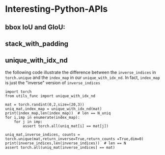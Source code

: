 # Interesting-Python-APIs

## bbox IoU and GIoU:


## stack_with_padding

## unique_with_idx_nd
the following code illustrate the difference between the `inverse_indices` in `torch.unique` and the `index_map` in our `unique_with_idx_nd`. In fact, `index_map` is just the "inverse" version of `inverse_indices`

```
import torch
from utils_func import unique_with_idx_nd

mat = torch.randint(0,2,size=(20,3))
uniq_mat,index_map = unique_with_idx_nd(mat)
print(index_map,len(index_map))  # len == N_uniq
for i,imp in enumerate(index_map):
    for j in imp:
        assert torch.all(uniq_mat[i] == mat[j])

uniq_mat,inverse_indices, counts = torch.unique(mat,return_inverse=True,return_counts =True,dim=0)
print(inverse_indices,len(inverse_indices))  # len == N
assert torch.all(uniq_mat[inverse_indices] == mat)
```
